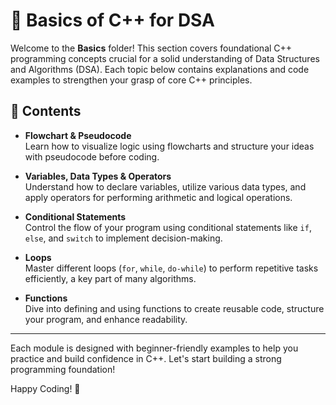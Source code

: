 # 📘 Basics of C++ for DSA

Welcome to the **Basics** folder! This section covers foundational C++ programming concepts crucial for a solid understanding of Data Structures and Algorithms (DSA). Each topic below contains explanations and code examples to strengthen your grasp of core C++ principles.

## 📂 Contents

- **Flowchart & Pseudocode**  
  Learn how to visualize logic using flowcharts and structure your ideas with pseudocode before coding.

- **Variables, Data Types & Operators**  
  Understand how to declare variables, utilize various data types, and apply operators for performing arithmetic and logical operations.

- **Conditional Statements**  
  Control the flow of your program using conditional statements like `if`, `else`, and `switch` to implement decision-making.

- **Loops**  
  Master different loops (`for`, `while`, `do-while`) to perform repetitive tasks efficiently, a key part of many algorithms.

- **Functions**  
  Dive into defining and using functions to create reusable code, structure your program, and enhance readability.

---

Each module is designed with beginner-friendly examples to help you practice and build confidence in C++. Let's start building a strong programming foundation!

Happy Coding! 🚀


